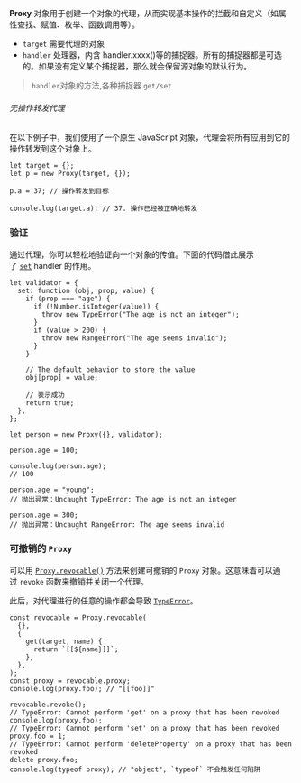 **Proxy** 对象用于创建一个对象的代理，从而实现基本操作的拦截和自定义（如属性查找、赋值、枚举、函数调用等）。
- `target` 需要代理的对象
- `handler` 处理器，内含 handler.xxxx()等的捕捉器。所有的捕捉器都是可选的。如果没有定义某个捕捉器，那么就会保留源对象的默认行为。
> `handler`对象的方法,各种捕捉器
>  `get/set`
###### 无操作转发代理
在以下例子中，我们使用了一个原生 JavaScript 对象，代理会将所有应用到它的操作转发到这个对象上。
```
let target = {};
let p = new Proxy(target, {});

p.a = 37; // 操作转发到目标

console.log(target.a); // 37. 操作已经被正确地转发
```
### 验证
通过代理，你可以轻松地验证向一个对象的传值。下面的代码借此展示了 [`set`](https://developer.mozilla.org/zh-CN/docs/Web/JavaScript/Reference/Global_Objects/Proxy/Proxy/set) handler 的作用。
```
let validator = {
  set: function (obj, prop, value) {
    if (prop === "age") {
      if (!Number.isInteger(value)) {
        throw new TypeError("The age is not an integer");
      }
      if (value > 200) {
        throw new RangeError("The age seems invalid");
      }
    }

    // The default behavior to store the value
    obj[prop] = value;

    // 表示成功
    return true;
  },
};

let person = new Proxy({}, validator);

person.age = 100;

console.log(person.age);
// 100

person.age = "young";
// 抛出异常：Uncaught TypeError: The age is not an integer

person.age = 300;
// 抛出异常：Uncaught RangeError: The age seems invalid
```

### 可撤销的 `Proxy`
可以用 [`Proxy.revocable()`](https://developer.mozilla.org/zh-CN/docs/Web/JavaScript/Reference/Global_Objects/Proxy/revocable) 方法来创建可撤销的 `Proxy` 对象。这意味着可以通过 `revoke` 函数来撤销并关闭一个代理。

此后，对代理进行的任意的操作都会导致 [`TypeError`](https://developer.mozilla.org/zh-CN/docs/Web/JavaScript/Reference/Global_Objects/TypeError)。
```
const revocable = Proxy.revocable(
  {},
  {
    get(target, name) {
      return `[[${name}]]`;
    },
  },
);
const proxy = revocable.proxy;
console.log(proxy.foo); // "[[foo]]"

revocable.revoke();
// TypeError: Cannot perform 'get' on a proxy that has been revoked
console.log(proxy.foo); 
// TypeError: Cannot perform 'set' on a proxy that has been revoked
proxy.foo = 1; 
// TypeError: Cannot perform 'deleteProperty' on a proxy that has been revoked
delete proxy.foo; 
console.log(typeof proxy); // "object", `typeof` 不会触发任何陷阱
```